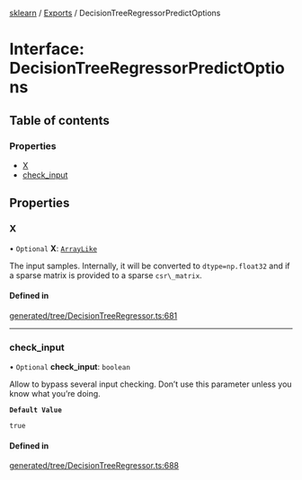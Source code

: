 [sklearn](../readme.md) / [Exports](../modules.md) / DecisionTreeRegressorPredictOptions

# Interface: DecisionTreeRegressorPredictOptions

## Table of contents

### Properties

- [X](DecisionTreeRegressorPredictOptions.md#x)
- [check\_input](DecisionTreeRegressorPredictOptions.md#check_input)

## Properties

### X

• `Optional` **X**: [`ArrayLike`](../modules.md#arraylike)

The input samples. Internally, it will be converted to `dtype=np.float32` and if a sparse matrix is provided to a sparse `csr\_matrix`.

#### Defined in

[generated/tree/DecisionTreeRegressor.ts:681](https://github.com/transitive-bullshit/scikit-learn-ts/blob/367336a/packages/sklearn/src/generated/tree/DecisionTreeRegressor.ts#L681)

___

### check\_input

• `Optional` **check\_input**: `boolean`

Allow to bypass several input checking. Don’t use this parameter unless you know what you’re doing.

**`Default Value`**

`true`

#### Defined in

[generated/tree/DecisionTreeRegressor.ts:688](https://github.com/transitive-bullshit/scikit-learn-ts/blob/367336a/packages/sklearn/src/generated/tree/DecisionTreeRegressor.ts#L688)
